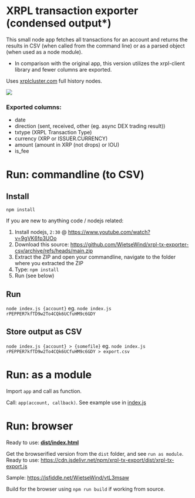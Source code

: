 # XRPL transaction exporter (condensed output*)

This small node app fetches all transactions for an account and returns the results in CSV (when called from the command line) or as a parsed object (when used as a node module). 

* In comparison with the original app, this version utilizes the xrpl-client library and fewer columns are exported.

Uses [xrplcluster.com](https://xrplcluster.com) full history nodes.

![](https://s3.gifyu.com/images/giff47d82669761cede.gif)

### Exported columns:

- date
- direction (sent, received, other (eg. async DEX trading result))
- txtype (XRPL Transaction Type)
- currency (XRP or ISSUER.CURRENCY)
- amount (amount in XRP (not drops) or IOU)
- is_fee

# Run: commandline (to CSV)

## Install

`npm install`

If you are new to anything code / nodejs related:

1. Install nodejs, `2:30` @ https://www.youtube.com/watch?v=9gVK6fp3UOo
2. Download this source: https://github.com/WietseWind/xrpl-tx-exporter-csv/archive/refs/heads/main.zip
3. Extract the ZIP and open your commandline, navigate to the folder where you extracted the ZIP
4. Type: `npm install`
5. Run (see below)

## Run

`node index.js {account}`
eg.
`node index.js rPEPPER7kfTD9w2To4CQk6UCfuHM9c6GDY`

## Store output as CSV

`node index.js {account} > {somefile}`
eg.
`node index.js rPEPPER7kfTD9w2To4CQk6UCfuHM9c6GDY > export.csv`

# Run: as a module

Import `app` and call as function.

Call: `app(account, callback)`. See example use in [index.js](https://github.com/WietseWind/xrpl-tx-exporter-csv/blob/main/index.js)

# Run: browser

Ready to use: **[dist/index.html](https://raw.githack.com/WietseWind/xrpl-tx-exporter-csv/main/dist/index.html)**

Get the browserified version from the `dist` folder, and see `run as module`.
Ready to use: https://cdn.jsdelivr.net/npm/xrpl-tx-export/dist/xrpl-tx-export.js

Sample:
https://jsfiddle.net/WietseWind/vtL3msaw

Build for the browser using `npm run build` if working from source.
